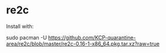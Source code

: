 # re2c

Install with:

sudo pacman -U https://github.com/KCP-quarantine-area/re2c/blob/master/re2c-0.16-1-x86_64.pkg.tar.xz?raw=true
